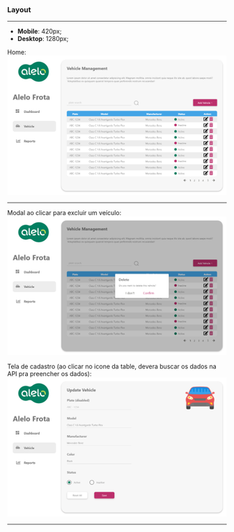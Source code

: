 ### Layout
---


- **Mobile**: 420px;
- **Desktop**: 1280px;

Home: 
![Imagem da home](./layout/home.png)

---

Modal ao clicar para excluir um veículo: 
![Imagem da home com modal](./layout/modal-delete.png)


Tela de cadastro (ao clicar no icone da table, devera buscar os dados na API pra preencher os dados): 
![Imagem da home com modal](./layout/cadastro.png)

---

